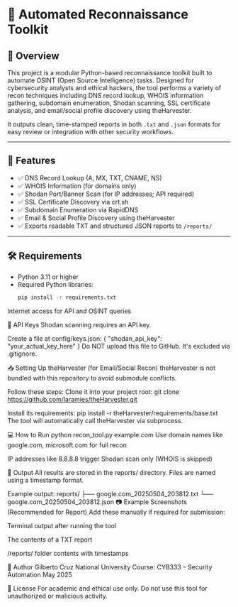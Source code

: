 # 🔎 Automated Reconnaissance Toolkit

## 📌 Overview

This project is a modular Python-based reconnaissance toolkit built to automate OSINT (Open Source Intelligence) tasks. Designed for cybersecurity analysts and ethical hackers, the tool performs a variety of recon techniques including DNS record lookup, WHOIS information gathering, subdomain enumeration, Shodan scanning, SSL certificate analysis, and email/social profile discovery using theHarvester.

It outputs clean, time-stamped reports in both `.txt` and `.json` formats for easy review or integration with other security workflows.

---

## 🚀 Features

- ✅ DNS Record Lookup (A, MX, TXT, CNAME, NS)
- ✅ WHOIS Information (for domains only)
- ✅ Shodan Port/Banner Scan (for IP addresses; API required)
- ✅ SSL Certificate Discovery via crt.sh
- ✅ Subdomain Enumeration via RapidDNS
- ✅ Email & Social Profile Discovery using theHarvester
- ✅ Exports readable TXT and structured JSON reports to `/reports/`

---

## 🛠 Requirements

- Python 3.11 or higher
- Required Python libraries:
  ```bash
  pip install -r requirements.txt
Internet access for API and OSINT queries

🔐 API Keys
Shodan scanning requires an API key.

Create a file at config/keys.json:
{
  "shodan_api_key": "your_actual_key_here"
}
Do NOT upload this file to GitHub. It's excluded via .gitignore.

📥 Setting Up theHarvester (for Email/Social Recon)
theHarvester is not bundled with this repository to avoid submodule conflicts.

Follow these steps:
Clone it into your project root:
git clone https://github.com/laramies/theHarvester.git

Install its requirements:
pip install -r theHarvester/requirements/base.txt
The tool will automatically call theHarvester via subprocess.

💻 How to Run
python recon_tool.py example.com
Use domain names like google.com, microsoft.com for full recon

IP addresses like 8.8.8.8 trigger Shodan scan only (WHOIS is skipped)

📁 Output
All results are stored in the reports/ directory. Files are named using a timestamp format.

Example output:
reports/
├── google.com_20250504_203812.txt
└── google.com_20250504_203812.json
📷 Example Screenshots (Recommended for Report)
Add these manually if required for submission:

Terminal output after running the tool

The contents of a TXT report

/reports/ folder contents with timestamps

🙋 Author
Gilberto Cruz
National University
Course: CYB333 – Security Automation
May 2025

📜 License
For academic and ethical use only.
Do not use this tool for unauthorized or malicious activity.

